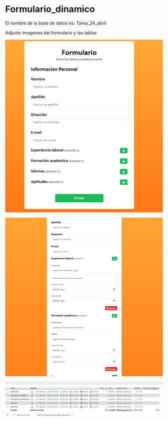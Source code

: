 # Formulario_dinamico
El nombre de la base de datos es: Tarea_24_abril

Adjunto imagenes del formulario y las tablas

![FOTO!](FORMULARIO.png)

![FOTO!](FORMULARIO2.png)

![FOTO!](tablas.png)
